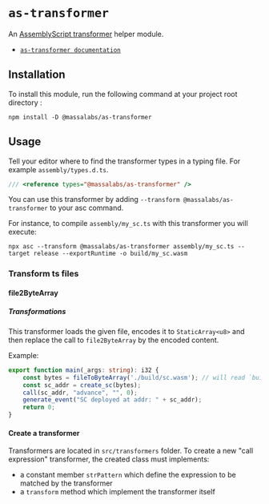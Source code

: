 # `as-transformer`

An [AssemblyScript transformer](https://www.assemblyscript.org/compiler.html#transforms) helper module.

- [`as-transformer documentation`](https://as-transformer.docs.massa.net)

## Installation

To install this module, run the following command at your project root directory :

```shell
npm install -D @massalabs/as-transformer
```

## Usage

Tell your editor where to find the transformer types in a typing file. For example `assembly/types.d.ts`.

```typescript
/// <reference types="@massalabs/as-transformer" />
```

You can use this transformer by adding `--transform @massalabs/as-transformer` to your asc command.

For instance, to compile `assembly/my_sc.ts` with this transformer you will execute:

```shell
npx asc --transform @massalabs/as-transformer assembly/my_sc.ts --target release --exportRuntime -o build/my_sc.wasm
```

### Transform ts files

#### file2ByteArray

##### Transformations

This transformer loads the given file, encodes it to `StaticArray<u8>` and then replace the call to `file2ByteArray` by the encoded content.

Example:

```typescript
export function main(_args: string): i32 {
    const bytes = fileToByteArray('./build/sc.wasm'); // will read `build/sc.wasm`, will encode it in array and then put the result in a string used to initialize `bytes`.
    const sc_addr = create_sc(bytes);
    call(sc_addr, "advance", "", 0);
    generate_event("SC deployed at addr: " + sc_addr);
    return 0;
}
```

#### Create a transformer

Transformers are located in `src/transformers` folder.
To create a new "call expression" transformer, the created class must implements:

- a constant member `strPattern` which define the expression to be matched by the transformer
- a `transform` method which implement the transformer itself
